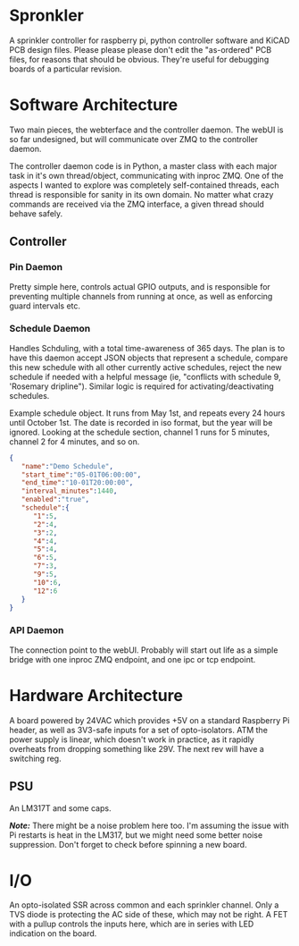 # Spronkler
A sprinkler controller for raspberry pi, python controller software and KiCAD PCB design files.  Please please please don't edit
the "as-ordered" PCB files, for reasons that should be obvious.  They're useful for debugging boards of a particular revision.

# Software Architecture
Two main pieces, the webterface and the controller daemon.  The webUI is so far undesigned, but will communicate over ZMQ
to the controller daemon.

The controller daemon code is in Python, a master class with each major task in it's own thread/object, communicating with
inproc ZMQ. One of the aspects I wanted to explore was completely self-contained threads, each thread is responsible for
sanity in its own domain.  No matter what crazy commands are received via the ZMQ interface, a given thread should behave
safely.

## Controller
### Pin Daemon
Pretty simple here, controls actual GPIO outputs, and is responsible for preventing multiple channels from running at
once, as well as enforcing guard intervals etc.

### Schedule Daemon
Handles Schduling, with a total time-awareness of 365 days.  The plan is to have this daemon accept JSON objects
that represent a schedule, compare this new schedule with all other currently active schedules, reject the new
schedule if needed with a helpful message (ie, "conflicts with schedule 9, 'Rosemary dripline").  Similar logic
is required for activating/deactivating schedules.

Example schedule object.  It runs from May 1st, and repeats every 24 hours until October 1st.  The date is recorded in iso
format, but the year will be ignored. Looking at the schedule section, channel 1 runs for 5 minutes, channel 2 for 4 minutes,
and so on.
```json
{
   "name":"Demo Schedule",
   "start_time":"05-01T06:00:00",
   "end_time":"10-01T20:00:00",
   "interval_minutes":1440,
   "enabled":"true",
   "schedule":{
      "1":5,
      "2":4,
      "3":2,
      "4":4,
      "5":4,
      "6":5,
      "7":3,
      "9":5,
      "10":6,
      "12":6
   }
}
```

### API Daemon
The connection point to the webUI.  Probably will start out life as a simple bridge with one inproc ZMQ endpoint, and one
ipc or tcp endpoint.

# Hardware Architecture
A board powered by 24VAC which provides +5V on a standard Raspberry Pi header, as well as 3V3-safe inputs for a set of
opto-isolators.  ATM the power supply is linear, which doesn't work in practice, as it rapidly overheats from dropping
something like 29V.  The next rev will have a switching reg.

## PSU
An LM317T and some caps.

***Note:*** There might be a noise problem here too.  I'm assuming the issue with Pi restarts is heat in the LM317, but
we might need some better noise suppression.  Don't forget to check before spinning a new board.

# I/O
An opto-isolated SSR across common and each sprinkler channel.  Only a TVS diode is protecting the AC side of these, which
may not be right.  A FET with a pullup controls the inputs here, which are in series with LED indication on the board.
